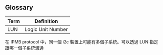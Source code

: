 #

## Glossary

Term | Definition
---- | ----------
LUN | Logic Unit Number  
在 IPMB protocol 中，同一個 i2c 裝置上可能有多個子系統。可以透過 LUN 指定跟哪一個子系統溝通
